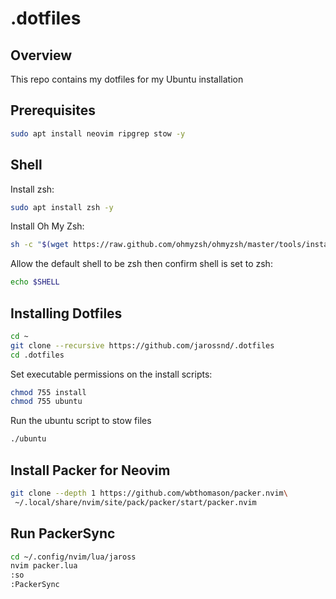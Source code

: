 # .dotfiles

## Overview

This repo contains my dotfiles for my Ubuntu installation

## Prerequisites

```bash
sudo apt install neovim ripgrep stow -y
```

## Shell

Install zsh:

```bash
sudo apt install zsh -y
```

Install Oh My Zsh:

```bash
sh -c "$(wget https://raw.github.com/ohmyzsh/ohmyzsh/master/tools/install.sh -O -)"
```
Allow the default shell to be zsh then confirm shell is set to zsh:

```bash
echo $SHELL
```
## Installing Dotfiles

```bash
cd ~
git clone --recursive https://github.com/jarossnd/.dotfiles
cd .dotfiles
```

Set executable permissions on the install scripts:

```bash
chmod 755 install
chmod 755 ubuntu
```

Run the ubuntu script to stow files

```bash
./ubuntu
```
## Install Packer for Neovim

```bash
git clone --depth 1 https://github.com/wbthomason/packer.nvim\
 ~/.local/share/nvim/site/pack/packer/start/packer.nvim
```
## Run PackerSync

```bash
cd ~/.config/nvim/lua/jaross
nvim packer.lua
:so
:PackerSync
```



